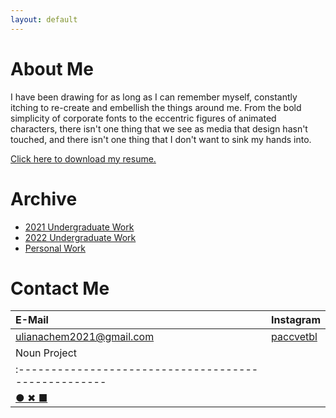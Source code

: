 ```yaml
---
layout: default
---
```


# About Me

I have been drawing for as long as I can remember myself, constantly itching to re-create and embellish the things around me. From the bold simplicity of corporate fonts to the eccentric figures of animated characters, there isn't one thing that we see as media that design hasn't touched, and there isn't one thing that I don't want to sink my hands into.

[Click here to download my resume.](https://drive.google.com/uc?export=download&id=12JD0weEU6C7r8rU1X3iASWEQtDgfk9yL)

# Archive

* [2021 Undergraduate Work](./undergraduate21-22.html)
* [2022 Undergraduate Work](./undergraduate22-23.html)
* [Personal Work](./personal.html)

# Contact Me

|E-Mail                  |Instagram                                        |
|:-----------------------|:------------------------------------------------|
|ulianachem2021@gmail.com|[paccvetbl](https://www.instagram.com/paccvetbl/)|
|Noun Project                                        |
|:---------------------------------------------------|
|[● ✖ ■](https://thenounproject.com/ulianachem2021/)|
